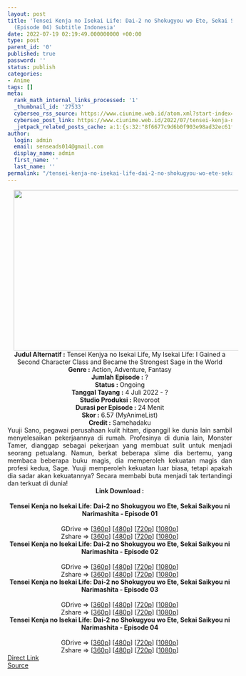 ```yaml
---
layout: post
title: 'Tensei Kenja no Isekai Life: Dai-2 no Shokugyou wo Ete, Sekai Saikyou ni Narimashita
  (Episode 04) Subtitle Indonesia'
date: 2022-07-19 02:19:49.000000000 +00:00
type: post
parent_id: '0'
published: true
password: ''
status: publish
categories:
- Anime
tags: []
meta:
  rank_math_internal_links_processed: '1'
  _thumbnail_id: '27533'
  cyberseo_rss_source: https://www.ciunime.web.id/atom.xml?start-index=1
  cyberseo_post_link: https://www.ciunime.web.id/2022/07/tensei-kenja-no-isekai-life-dai-2-no.html
  _jetpack_related_posts_cache: a:1:{s:32:"8f6677c9d6b0f903e98ad32ec61f8deb";a:2:{s:7:"expires";i:1663322515;s:7:"payload";a:3:{i:0;a:1:{s:2:"id";i:28381;}i:1;a:1:{s:2:"id";i:29756;}i:2;a:1:{s:2:"id";i:27358;}}}}
author:
  login: admin
  email: senseads014@gmail.com
  display_name: admin
  first_name: ''
  last_name: ''
permalink: "/tensei-kenja-no-isekai-life-dai-2-no-shokugyou-wo-ete-sekai-saikyou-ni-narimashita-episode-04-subtitle-indonesia/"
---
```

<div class="separator" style="clear: both; text-align: center;"><a href="https://blogger.googleusercontent.com/img/b/R29vZ2xl/AVvXsEjj7XNl6wPsVreq6eXwKl2rItNWvGimz6EJwQ3VMNEP4n4CUacBz4V3IPPWKhtf6jCzxMPtDJVqsMqo4hfJ2ObFjyn4Amiiz9-AMbBetYuauD0oysSrzElWkjSWyBDO7y17SjjgruHq4W6OTLMZLIP1YRm_zs_rHbfgLFfoGtIjb6s1zq7f12VGGtMn/s1280/Tensei%20Kenja%20no%20Isekai%20Life%20-%20Dai-2%20no%20Shokugyou%20wo%20Ete,%20Sekai%20Saikyou%20ni%20Narimashita.png" style="margin-left: 1em; margin-right: 1em;"><img border="0" data-original-height="720" data-original-width="1280" height="360" src="{{ site.baseurl }}/assets/2022/07/Tensei%20Kenja%20no%20Isekai%20Life%20-%20Dai-2%20no%20Shokugyou%20wo%20Ete,%20Sekai%20Saikyou%20ni%20Narimashita.png" width="640" /></a></div>
<div class="separator" style="clear: both; text-align: center;"></div>
<div style="text-align: center;"><b>Judul</b><b><b> Alternatif</b> :</b> Tensei Kenjya no Isekai Life,&nbsp;My Isekai Life: I Gained a Second Character Class and Became the Strongest Sage in the World</div>
<div style="text-align: center;"><b><b>Genre :</b></b> Action, Adventure, Fantasy</div>
<div style="text-align: center;"><b>Jumlah Episode :</b> ?<br /><b>Status :&nbsp;</b>Ongoing<br /><b>Tanggal Tayang :</b> 4 Juli 2022 - ?<br /><b>Studio Produksi :</b>&nbsp;Revoroot<br /><b>Durasi per Episode :</b> 24 Menit</div>
<div style="text-align: center;"><b>Skor :</b> 6.57 (MyAnimeList)</div>
<div style="text-align: center;"><b>Credit :</b>&nbsp;Samehadaku</div>
<div style="text-align: center;"></div>
<div style="text-align: justify;">Yuuji Sano, pegawai perusahaan kulit hitam, dipanggil ke dunia lain sambil menyelesaikan pekerjaannya di rumah. Profesinya di dunia lain, Monster Tamer, dianggap sebagai pekerjaan yang membuat sulit untuk menjadi seorang petualang. Namun, berkat beberapa slime dia bertemu, yang membaca beberapa buku magis, dia memperoleh kekuatan magis dan profesi kedua, Sage. Yuuji memperoleh kekuatan luar biasa, tetapi apakah dia sadar akan kekuatannya? Secara membabi buta menjadi tak tertandingi dan terkuat di dunia!</div>
<div style="text-align: justify;"></div>
<div style="text-align: justify;"></div>
<div style="text-align: center;">
<div style="text-align: center;">
<div style="text-align: left;">
<div style="text-align: center;"><b>Link Download :</b></div>
<div style="text-align: center;"><b><br /></b></div>
<div style="text-align: center;"><span style="text-align: left;"><b>Tensei Kenja no Isekai Life: Dai-2 no Shokugyou wo Ete, Sekai Saikyou ni Narimashita&nbsp;</b></span><b>- Episode 01</b></div>
<div style="text-align: center;"><b><br /></b></div>
<div style="text-align: center;">GDrive =&gt; [<a href="https://acefile.co/f/78607867/tknil-01-360p-samehadaku-care-mp4" target="_blank" rel="noopener">360p</a>] [<a href="https://acefile.co/f/78607879/tknil-01-480p-samehadaku-care-mp4" target="_blank" rel="noopener">480p</a>] [<a href="https://acefile.co/f/78608447/tknil-01-mp4hd-samehadaku-care-mp4" target="_blank" rel="noopener">720p</a>] [<a href="https://acefile.co/f/78610118/tknil-01-fullhd-samehadaku-care-mp4" target="_blank" rel="noopener">1080p</a>]</div>
<div style="text-align: center;">Zshare =&gt; [<a href="https://www10.zippyshare.com/v/YlYYofb4/file.html" target="_blank" rel="noopener">360p</a>] [<a href="https://www10.zippyshare.com/v/DBxJq6Gu/file.html" target="_blank" rel="noopener">480p</a>] [<a href="https://www113.zippyshare.com/v/L5lu1BCT/file.html" target="_blank" rel="noopener">720p</a>] [<a href="https://www23.zippyshare.com/v/SqdWH0Mb/file.html" target="_blank" rel="noopener">1080p</a>]</div>
<div style="text-align: center;"></div>
<div style="text-align: center;">
<div><span style="text-align: left;"><b>Tensei Kenja no Isekai Life: Dai-2 no Shokugyou wo Ete, Sekai Saikyou ni Narimashita&nbsp;</b></span><b>- Episode 02</b></div>
<div><b><br /></b></div>
<div>GDrive =&gt; [<a href="https://acefile.co/f/78613547/tknil-02-360p-samehadaku-care-mp4" target="_blank" rel="noopener">360p</a>] [<a href="https://acefile.co/f/78613541/tknil-02-480p-samehadaku-care-mp4" target="_blank" rel="noopener">480p</a>] [<a href="https://acefile.co/f/78614430/tknil-02-mp4hd-samehadaku-care-mp4" target="_blank" rel="noopener">720p</a>] [<a href="https://acefile.co/f/78614927/tknil-02-fullhd-samehadaku-care-mp4" target="_blank" rel="noopener">1080p</a>]</div>
<div>Zshare =&gt; [<a href="https://www49.zippyshare.com/v/8u8Fw8q0/file.html" target="_blank" rel="noopener">360p</a>] [<a href="https://www49.zippyshare.com/v/EudXB4cr/file.html" target="_blank" rel="noopener">480p</a>] [<a href="https://www13.zippyshare.com/v/zSnLpuqt/file.html" target="_blank" rel="noopener">720p</a>] [<a href="https://www37.zippyshare.com/v/bNhZAUuS/file.html" target="_blank" rel="noopener">1080p</a>]</div>
<div></div>
<div>
<div><span style="text-align: left;"><b>Tensei Kenja no Isekai Life: Dai-2 no Shokugyou wo Ete, Sekai Saikyou ni Narimashita&nbsp;</b></span><b>- Episode 03</b></div>
<div><b><br /></b></div>
<div>GDrive =&gt; [<a href="https://acefile.co/f/79156816/tknil-03-360p-samehadaku-care-mp4" target="_blank" rel="noopener">360p</a>] [<a href="https://acefile.co/f/79156821/tknil-03-480p-samehadaku-care-mp4" target="_blank" rel="noopener">480p</a>] [<a href="https://acefile.co/f/79157684/tknil-03-mp4hd-samehadaku-care-mp4" target="_blank" rel="noopener">720p</a>] [<a href="https://acefile.co/f/79158259/tknil-03-fullhd-samehadaku-care-mp4" target="_blank" rel="noopener">1080p</a>]</div>
<div>Zshare =&gt; [<a href="https://www56.zippyshare.com/v/WQKmL7QE/file.html" target="_blank" rel="noopener">360p</a>] [<a href="https://www56.zippyshare.com/v/vWWUzDYa/file.html" target="_blank" rel="noopener">480p</a>] [<a href="https://www89.zippyshare.com/v/3MJAx7Y4/file.html" target="_blank" rel="noopener">720p</a>] [<a href="https://www88.zippyshare.com/v/0dwPS4zb/file.html" target="_blank" rel="noopener">1080p</a>]</div>
</div>
<div></div>
<div>
<div><span style="text-align: left;"><b>Tensei Kenja no Isekai Life: Dai-2 no Shokugyou wo Ete, Sekai Saikyou ni Narimashita&nbsp;</b></span><b>- Episode 04</b></div>
<div><b><br /></b></div>
<div>GDrive =&gt; [<a href="https://acefile.co/f/79675284/tknil-04-360p-samehadaku-care-mp4" target="_blank" rel="noopener">360p</a>] [<a href="https://acefile.co/f/79675287/tknil-04-480p-samehadaku-care-mp4" target="_blank" rel="noopener">480p</a>] [<a href="https://acefile.co/f/79675868/tknil-04-mp4hd-samehadaku-care-mp4" target="_blank" rel="noopener">720p</a>] [<a href="https://acefile.co/f/79677534/tknil-04-fullhd-samehadaku-care-mp4" target="_blank" rel="noopener">1080p</a>]</div>
<div>Zshare =&gt; [<a href="https://www118.zippyshare.com/v/WFoSvV4N/file.html" target="_blank" rel="noopener">360p</a>] [<a href="https://www118.zippyshare.com/v/4R5DeTdr/file.html" target="_blank" rel="noopener">480p</a>] [<a href="https://www28.zippyshare.com/v/Amuo4Bif/file.html" target="_blank" rel="noopener">720p</a>] [<a href="https://www4.zippyshare.com/v/XHkY4bjY/file.html" target="_blank" rel="noopener">1080p</a>]</div>
</div>
</div>
</div>
</div>
</div>
<link rel="stylesheet" href="https://cdnjs.cloudflare.com/ajax/libs/font-awesome/4.7.0/css/font-awesome.min.css" />
<div class="divbtn"> <a href="https://handymansurrender.com/fihup8buzv?key=94550f7ce39444073321dde3b8782f97" class="btn"><i class="fa fa-download"></i> Direct Link</a> <br /><a href="https://www.ciunime.web.id/2022/07/tensei-kenja-no-isekai-life-dai-2-no.html">Source</a> </div>
